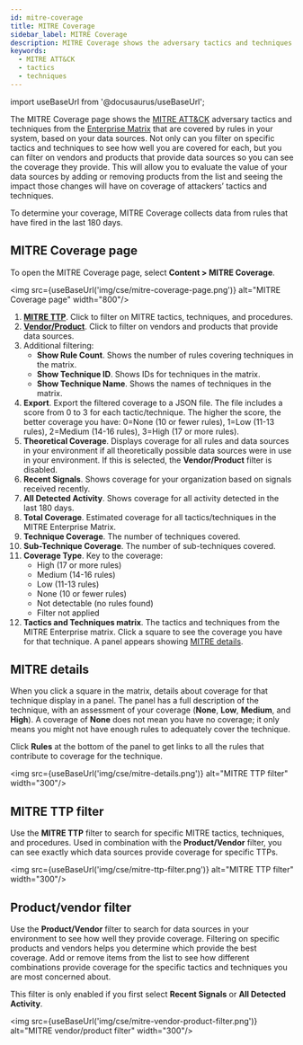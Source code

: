 ```yaml
---
id: mitre-coverage
title: MITRE Coverage
sidebar_label: MITRE Coverage
description: MITRE Coverage shows the adversary tactics and techniques covered by rules based on your data sources.  
keywords:
  - MITRE ATT&CK
  - tactics
  - techniques
---
```


import useBaseUrl from '@docusaurus/useBaseUrl';

The MITRE Coverage page shows the [MITRE ATT&CK](https://attack.mitre.org/) adversary tactics and techniques from the [Enterprise Matrix](https://attack.mitre.org/matrices/enterprise/) that are covered by rules in your system, based on your data sources. Not only can you filter on specific tactics and techniques to see how well you are covered for each, but you can filter on vendors and products that provide data sources so you can see the coverage they provide. This will allow you to evaluate the value of your data sources by adding or removing products from the list and seeing the impact those changes will have on coverage of attackers’ tactics and techniques.

To determine your coverage, MITRE Coverage collects data from rules that have fired in the last 180 days. 

## MITRE Coverage page

To open the MITRE Coverage page, select **Content > MITRE Coverage**.

<img src={useBaseUrl('img/cse/mitre-coverage-page.png')} alt="MITRE Coverage page" width="800"/>

1. [**MITRE TTP**](#mitre-ttp-filter). Click to filter on MITRE tactics, techniques, and procedures. 
1. [**Vendor/Product**](#productvendor-filter). Click to filter on vendors and products that provide data sources. 
1. Additional filtering:
   * **Show Rule Count**. Shows the number of rules covering techniques in the matrix.
   * **Show Technique ID**. Shows IDs for techniques in the matrix. 
   * **Show Technique Name**. Shows the names of techniques in the matrix.
1. **Export**. Export the filtered coverage to a JSON file. The file includes a score from 0 to 3 for each tactic/technique. The higher the score, the better coverage you have: 0=None (10 or fewer rules), 1=Low (11-13 rules), 2=Medium (14-16 rules), 3=High (17 or more rules). 
1. **Theoretical Coverage**. Displays coverage for all rules and data sources in your environment if all theoretically possible data sources were in use in your environment. If this is selected, the **Vendor/Product** filter is disabled.
1. **Recent Signals**. Shows coverage for your organization based on signals received recently.<!-- What does recent mean? The last 30 days? 60 days? --> 
1. **All Detected Activity**. Shows coverage for all activity detected in the last 180 days.  
1. **Total Coverage**. Estimated coverage for all tactics/techniques in the MITRE Enterprise Matrix. 
1. **Technique Coverage**. The number of techniques covered.
1. **Sub-Technique Coverage**. The number of sub-techniques covered.
1. **Coverage Type**. Key to the coverage:
   * High (17 or more rules) 
   * Medium (14-16 rules)
   * Low (11-13 rules)
   * None (10 or fewer rules)
   * Not detectable (no rules found)
   * Filter not applied
1. **Tactics and Techniques matrix**. The tactics and techniques from the MITRE Enterprise matrix. Click a square to see the coverage you have for that technique. A panel appears showing [MITRE details](#mitre-details).

## MITRE details

When you click a square in the matrix, details about coverage for that technique display in a panel. The panel has a full description of the technique, with an assessment of your coverage (**None**, **Low**, **Medium**, and **High**). A coverage of **None** does not mean you have no coverage; it only means you might not have enough rules to adequately cover the technique.

Click **Rules** at the bottom of the panel to get links to all the rules that contribute to coverage for the technique.  

<img src={useBaseUrl('img/cse/mitre-details.png')} alt="MITRE TTP filter" width="300"/>

## MITRE TTP filter

Use the **MITRE TTP** filter to search for specific MITRE tactics, techniques, and procedures. Used in combination with the **Product/Vendor** filter, you can see exactly which data sources provide coverage for specific TTPs. 

<img src={useBaseUrl('img/cse/mitre-ttp-filter.png')} alt="MITRE TTP filter" width="300"/>

## Product/vendor filter

Use the **Product/Vendor** filter to search for data sources in your environment to see how well they provide coverage. Filtering on specific products and vendors helps you determine which provide the best coverage. Add or remove items from the list to see how different combinations provide coverage for the specific tactics and techniques you are most concerned about.

This filter is only enabled if you first select **Recent Signals** or **All Detected Activity**.  

<img src={useBaseUrl('img/cse/mitre-vendor-product-filter.png')} alt="MITRE vendor/product filter" width="300"/>


